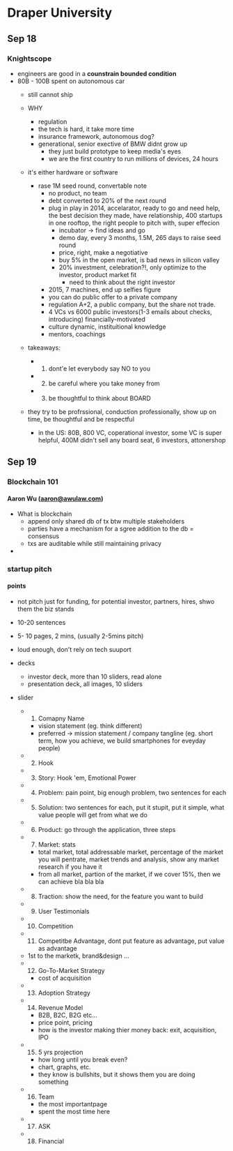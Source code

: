 # Draper University

## Sep 18

### Knightscope

- engineers are good in a **counstrain bounded condition**
- 80B - 100B spent on autonomous car
  - still cannot ship
  - WHY
    - regulation
    - the tech is hard, it take more time
    - insurance framework, autonomous dog?
    - generational, senior exective of BMW didnt grow up
      - they just build prototype to keep media's eyes
      - we are the first country to run millions of devices, 24 hours
  - it's either hardware or software
    - rase 1M seed round, convertable note
      - no product, no team
      - debt converted to 20% of the next round
      - plug in play in 2014, accelarator, ready to go and need help, the best decision they made, have relationship, 400 startups in one rooftop, the right people to pitch with, super effecion
        - incubator -> find ideas and go
        - demo day, every 3 months, 1.5M, 265 days to raise seed round
        - price, right, make a negotiative
        - buy 5% in the open market, is bad news in silicon valley
        - 20% investment, celebration?!, only optimize to the investor, product market fit
          - need to think about the right investor
      - 2015, 7 machines, end up selfies figure
      - you can do public offer to a private company
      - regulation A+2, a public company, but the share not trade.
      - 4 VCs vs 6000 public investors(1-3 emails about checks, introducing) financially-motivated
      - culture dynamic, instituitional knowledge
      - mentors, coachings
  - takeaways:
    - 1. dont'e let everybody say NO to you
    - 2. be careful where you take money from
    - 3. be thoughtful to think about BOARD

  - they try to be profrssional, conduction professionally, show up on time, be thoughtful and be respectful

      - in the US: 80B, 800 VC, coperational investor, some VC is super helpful, 400M didn't sell any board seat, 6 investors, attonershop

## Sep 19

### Blockchain 101

#### Aaron Wu (aaron@awulaw.com)

- What is blockchain 
  - append only shared db of tx btw multiple stakeholders
  - parties have a mechanism for a sgree addition to the db = consensus
  - txs are auditable while still maintaining privacy
- 


### startup pitch

#### points
- not pitch just for funding, for potential investor, partners, hires, shwo them the biz stands
- 10-20 sentences 
- 5- 10 pages, 2 mins, (usually 2-5mins pitch)
- loud enough, don't rely on tech suuport
- decks
  - investor deck, more than 10 sliders, read alone 
  - presentation deck, all images, 10 sliders

- slider
  - 1. Comapny Name
    - vision statement (eg. think different)
    - preferred -> mission statement / company tangline (eg. short term, how you achieve, we build smartphones for eveyday people)
  - 2. Hook
  - 3. Story: Hook 'em, Emotional Power
  - 4. Problem: pain point, big enough problem, two sentences for each
  - 5. Solution: two sentences for each, put it stupit, put it simple, what value people will get from what we do
  - 6. Product: go through the application, three steps
  - 7. Market: stats
    - total market, total addressable market, percentage of the market you will pentrate, market trends and analysis, show any market research if you have it
    - from all market, partion of the market, if we cover 15%, then we can achieve bla bla bla
  - 8. Traction: show the need, for the feature you want to build
  - 9. User Testimonials
  - 10. Competition
  - 11. Competitbe Advantage, dont put feature as advantage, put value as advantage
   - 1st to the marketk, brand&design ...
  - 12. Go-To-Market Strategy
    - cost of acquisition
  - 13. Adoption Strategy
  - 14. Revenue Model
    - B2B, B2C, B2G etc...
    - price point, pricing
    - how is the investor making thier money back: exit, acquisition, IPO
  - 15. 5 yrs projection
    - how long until you break even?
    - chart, graphs, etc.
    - they know is bullshits, but it shows them you are doing something
  - 16. Team
    - the most importantpage
    - spent the most time here
  - 17. ASK
  - 18. Financial

